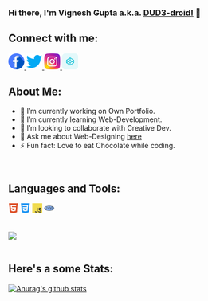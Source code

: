 ### Hi there, I'm Vignesh Gupta a.k.a. [DUD3-droid!](https://dud3-droid.github.io/Portfolio/) 👋

## Connect with me:<br/>
<a href="https://www.facebook.com/vighnesh.gupta.5">
    <img height="32" width="32" src="https://github.com/DUD3-droid/DUD3-droid/blob/main/assets/facebook.svg" />
</a>
<a href="https://twitter.com/VighneshGupta9" class="twitter">
    <img height="32" width="32" src="https://github.com/DUD3-droid/DUD3-droid/blob/main/assets/twitter.svg" />
</a>
<a href="https://www.instagram.com/__viggi__26/" class="instagram">
    <img height="32" width="32" src="https://github.com/DUD3-droid/DUD3-droid/blob/main/assets/instagram.svg" />
</a>
<a href="https://codepen.io/dud3-droid" class="codepen">
    <img height="32" width="32" src="https://github.com/DUD3-droid/DUD3-droid/blob/main/assets/codepen.svg" />
</a>
<br/>

## About Me: 
- 🔭 I’m currently working on Own Portfolio.
- 🌱 I’m currently learning Web-Development.
- 👯 I’m looking to collaborate with Creative Dev.
- 💬 Ask me about Web-Designing [here](https://github.com/DUD3-droid/DUD3-droid/issues)
- ⚡ Fun fact: Love to eat Chocolate while coding.

<br/>

## Languages and Tools:  
<code><img height="20" src="https://github.com/DUD3-droid/DUD3-droid/blob/main/assets/html5.svg"></code>
<code><img height="20" src="https://github.com/DUD3-droid/DUD3-droid/blob/main/assets/css-3.svg"></code>
<code><img height="20" src="https://raw.githubusercontent.com/github/explore/80688e429a7d4ef2fca1e82350fe8e3517d3494d/topics/javascript/javascript.png"></code>
<code><img height="20" src="https://github.com/DUD3-droid/DUD3-droid/blob/main/assets/php.svg"></code>
<br />  <br />
<a href="https://github.com/anuraghazra/github-readme-stats">
  <!-- Change the `github-readme-stats.anuraghazra1.vercel.app` to `github-readme-stats.vercel.app`  -->
  <img align="center" src="https://github-readme-stats.vercel.app/api/top-langs/?username=DUD3-droid&layout=compact&theme=material-palenight" />
</a><br /><br />


## Here's a some Stats:
<a href="https://github.com/anuraghazra/github-readme-stats">
  <img align="center" src="https://github-readme-stats.vercel.app/api?username=DUD3-droid&&show_icons=true&title_color=ffffff&icon_color=bb2acf&text_color=daf7dc&bg_color=151515" alt="Anurag's github stats" />
</a>
